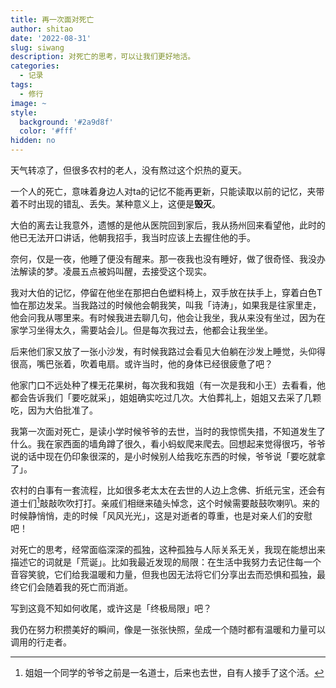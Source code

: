 ```yaml
---
title: 再一次面对死亡
author: shitao
date: '2022-08-31'
slug: siwang
description: 对死亡的思考，可以让我们更好地活。
categories:
  - 记录
tags:
  - 修行
image: ~
style:
  background: '#2a9d8f'
  color: '#fff'
hidden: no
---
```


天气转凉了，但很多农村的老人，没有熬过这个炽热的夏天。

一个人的死亡，意味着身边人对ta的记忆不能再更新，只能读取以前的记忆，夹带着不时出现的错乱、丢失。某种意义上，这便是**毁灭**。

大伯的离去让我意外，遗憾的是他从医院回到家后，我从扬州回来看望他，此时的他已无法开口讲话，他朝我招手，我当时应该上去握住他的手。

奈何，仅是一夜，他睡了便没有醒来。那一夜我也没有睡好，做了很奇怪、我没办法解读的梦。凌晨五点被妈叫醒，去接受这个现实。

我对大伯的记忆，停留在他坐在那把白色塑料椅上，双手放在扶手上，穿着白色T恤在那边发呆。当我路过的时候他会朝我笑，叫我「诗涛」，如果我是往家里走，他会问我从哪里来。有时候我进去聊几句，他会让我坐，我从来没有坐过，因为在家学习坐得太久，需要站会儿。但是每次我过去，他都会让我坐坐。

后来他们家又放了一张小沙发，有时候我路过会看见大伯躺在沙发上睡觉，头仰得很高，嘴巴张着，吹着电扇。或许当时，他的身体已经很疲惫了吧？

他家门口不远处种了棵无花果树，每次我和我姐（有一次是我和小王）去看看，他都会告诉我们「要吃就采」，姐姐确实吃过几次。大伯葬礼上，姐姐又去采了几颗吃，因为大伯批准了。

我第一次面对死亡，是读小学时候爷爷的去世，当时的我惊慌失措，不知道发生了什么。我在家西面的墙角蹲了很久，看小蚂蚁爬来爬去。回想起来觉得很巧，爷爷说的话中现在仍印象很深的，是小时候别人给我吃东西的时候，爷爷说「要吃就拿了」。

农村的白事有一套流程，比如很多老太太在去世的人边上念佛、折纸元宝，还会有道士们[^道士]敲敲吹吹打打。亲戚们相继来磕头悼念，这个时候需要敲鼓吹喇叭。来的时候静悄悄，走的时候「风风光光」，这是对逝者的尊重，也是对亲人们的安慰吧！

[^道士]: 姐姐一个同学的爷爷之前是一名道士，后来也去世，自有人接手了这个活。

对死亡的思考，经常面临深深的孤独，这种孤独与人际关系无关，我现在能想出来描述它的词就是「荒诞」。比如我最近发现的局限：在生活中我努力去记住每一个音容笑貌，它们给我温暖和力量，但我也因无法将它们分享出去而恐惧和孤独，最终它们会随着我的死亡而消逝。

写到这竟不知如何收尾，或许这是「终极局限」吧？

我仍在努力积攒美好的瞬间，像是一张张快照，垒成一个随时都有温暖和力量可以调用的行走者。
